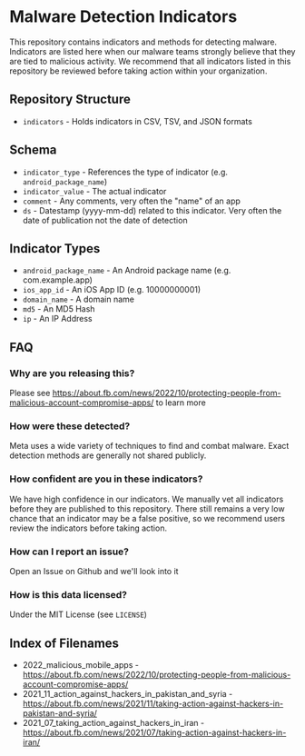 # Malware Detection Indicators
This repository contains indicators and methods for detecting malware. Indicators are listed here when our malware teams strongly believe that they are tied to malicious activity. We recommend that all indicators listed in this repository be reviewed before taking action within your organization.

## Repository Structure
* `indicators` - Holds indicators in CSV, TSV, and JSON formats

## Schema
* `indicator_type` - References the type of indicator (e.g. `android_package_name`)
* `indicator_value` - The actual indicator
* `comment` - Any comments, very often the "name" of an app
* `ds` - Datestamp (yyyy-mm-dd) related to this indicator. Very often the date of publication not the date of detection

## Indicator Types
* `android_package_name` - An Android package name (e.g. com.example.app)
* `ios_app_id` - An iOS App ID (e.g. 10000000001)
* `domain_name` - A domain name
* `md5` - An MD5 Hash
* `ip` - An IP Address

## FAQ
### Why are you releasing this?
Please see https://about.fb.com/news/2022/10/protecting-people-from-malicious-account-compromise-apps/ to learn more

### How were these detected?
Meta uses a wide variety of techniques to find and combat malware. Exact detection methods are generally not shared publicly.

### How confident are you in these indicators?
We have high confidence in our indicators. We manually vet all indicators before they are published to this repository. There still remains a very low chance that an indicator may be a false positive, so we recommend users review the indicators before taking action.

### How can I report an issue?
Open an Issue on Github and we'll look into it

### How is this data licensed?
Under the MIT License (see `LICENSE`)

## Index of Filenames
* 2022_malicious_mobile_apps - https://about.fb.com/news/2022/10/protecting-people-from-malicious-account-compromise-apps/
* 2021_11_action_against_hackers_in_pakistan_and_syria - https://about.fb.com/news/2021/11/taking-action-against-hackers-in-pakistan-and-syria/
* 2021_07_taking_action_against_hackers_in_iran - https://about.fb.com/news/2021/07/taking-action-against-hackers-in-iran/
